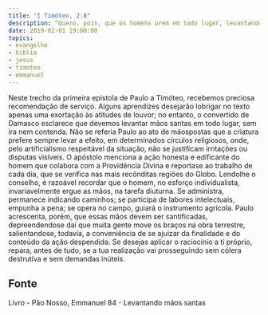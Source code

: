 ```yaml
---
title: "I Timóteo, 2:8"
description: “Quero, pois, que os homens orem em todo lugar, levantando mãos santas, sem ira nem contenda.” - Paulo
date: 2019-02-01 19:00:00
topics: 
- evangelho
- biblia
- jesus
- timoteo
- emmanuel
---
```


Neste trecho da primeira epístola de Paulo a Timóteo, recebemos preciosa
recomendação de serviço.
Alguns aprendizes desejarão lobrigar no texto apenas uma exortação às
atitudes de louvor; no entanto, o convertido de Damasco esclarece que devemos
levantar mãos santas em todo lugar, sem ira nem contenda.
Não se referia Paulo ao ato de mãos­postas que a criatura prefere sempre
levar a efeito, em determinados círculos religiosos, onde, pelo artificialismo
respeitável da situação, não se justificam irritações ou disputas visíveis. O apóstolo
menciona a ação honesta e edificante do homem que colabora com a Providência
Divina e reporta­se ao trabalho de cada dia, que se verifica nas mais recônditas
regiões do Globo.
Lendo­lhe o conselho, é razoável recordar que o homem, no esforço
individualista, invariavelmente ergue as mãos, na tarefa diuturna. Se administra,
permanece indicando caminhos; se participa de labores intelectuais, empunha a
pena; se opera no campo, guiará o instrumento agrícola. Paulo acrescenta, porém,
que essas mãos devem ser santificadas, depreendendo­se daí que muita gente move
os braços na obra terrestre, salientando­se, todavia, a conveniência de se ajuizar da
finalidade e do conteúdo da ação despendida.
Se desejas aplicar o raciocínio a ti próprio, repara, antes de tudo, se a tua
realização vai prosseguindo sem cólera destrutiva e sem demandas inúteis.




## Fonte
Livro - Pão Nosso, Emmanuel
84 - Levantando mãos santas
